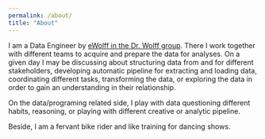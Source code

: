 ```yaml
---
permalink: /about/
title: "About"
---
```


I am a Data Engineer by [eWolff in the Dr. Wolff group](https://www.drwolffgroup.com/). There I work together with different teams to acquire and prepare the data for analyses. On a given day I may be discussing about structuring data from and for different stakeholders, developing automatic pipeline for extracting and loading data, coordinating different tasks, transforming the data, or exploring the data in order to gain an understanding in their relationship.

On the data/programing related side, I play with data questioning different habits, reasoning, or playing with different creative or analytic pipeline.

Beside, I am a fervant bike rider and like training for dancing shows.